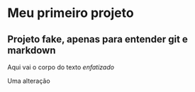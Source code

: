 # Meu primeiro projeto 

## Projeto fake, apenas para entender git e markdown

Aqui vai o corpo do texto *enfatizado*

Uma alteração